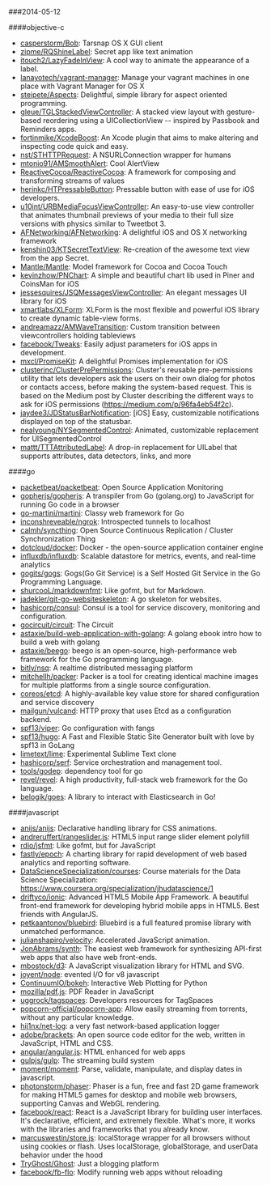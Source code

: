 ###2014-05-12

####objective-c
* [casperstorm/Bob](https://github.com/casperstorm/Bob): Tarsnap OS X GUI client
* [zipme/RQShineLabel](https://github.com/zipme/RQShineLabel): Secret app like text animation
* [itouch2/LazyFadeInView](https://github.com/itouch2/LazyFadeInView): A cool way to animate the appearance of a label.
* [lanayotech/vagrant-manager](https://github.com/lanayotech/vagrant-manager): Manage your vagrant machines in one place with Vagrant Manager for OS X
* [steipete/Aspects](https://github.com/steipete/Aspects): Delightful, simple library for aspect oriented programming.
* [gleue/TGLStackedViewController](https://github.com/gleue/TGLStackedViewController): A stacked view layout with gesture-based reordering using a UICollectionView -- inspired by Passbook and Reminders apps.
* [fortinmike/XcodeBoost](https://github.com/fortinmike/XcodeBoost): An Xcode plugin that aims to make altering and inspecting code quick and easy.
* [nst/STHTTPRequest](https://github.com/nst/STHTTPRequest): A NSURLConnection wrapper for humans
* [mtonio91/AMSmoothAlert](https://github.com/mtonio91/AMSmoothAlert): Cool AlertView
* [ReactiveCocoa/ReactiveCocoa](https://github.com/ReactiveCocoa/ReactiveCocoa): A framework for composing and transforming streams of values
* [herinkc/HTPressableButton](https://github.com/herinkc/HTPressableButton): Pressable button with ease of use for iOS developers.
* [u10int/URBMediaFocusViewController](https://github.com/u10int/URBMediaFocusViewController): An easy-to-use view controller that animates thumbnail previews of your media to their full size versions with physics similar to Tweetbot 3.
* [AFNetworking/AFNetworking](https://github.com/AFNetworking/AFNetworking): A delightful iOS and OS X networking framework
* [kenshin03/KTSecretTextView](https://github.com/kenshin03/KTSecretTextView): Re-creation of the awesome text view from the app Secret.
* [Mantle/Mantle](https://github.com/Mantle/Mantle): Model framework for Cocoa and Cocoa Touch
* [kevinzhow/PNChart](https://github.com/kevinzhow/PNChart): A simple and beautiful chart lib used in Piner and CoinsMan for iOS
* [jessesquires/JSQMessagesViewController](https://github.com/jessesquires/JSQMessagesViewController): An elegant messages UI library for iOS
* [xmartlabs/XLForm](https://github.com/xmartlabs/XLForm): XLForm is the most flexible and powerful iOS library to create dynamic table-view forms.
* [andreamazz/AMWaveTransition](https://github.com/andreamazz/AMWaveTransition): Custom transition between viewcontrollers holding tableviews
* [facebook/Tweaks](https://github.com/facebook/Tweaks): Easily adjust parameters for iOS apps in development.
* [mxcl/PromiseKit](https://github.com/mxcl/PromiseKit): A delightful Promises implementation for iOS
* [clusterinc/ClusterPrePermissions](https://github.com/clusterinc/ClusterPrePermissions): Cluster's reusable pre-permissions utility that lets developers ask the users on their own dialog for photos or contacts access, before making the system-based request. This is based on the Medium post by Cluster describing the different ways to ask for iOS permissions (https://medium.com/p/96fa4eb54f2c).
* [jaydee3/JDStatusBarNotification](https://github.com/jaydee3/JDStatusBarNotification): [iOS] Easy, customizable notifications displayed on top of the statusbar.
* [nealyoung/NYSegmentedControl](https://github.com/nealyoung/NYSegmentedControl): Animated, customizable replacement for UISegmentedControl
* [mattt/TTTAttributedLabel](https://github.com/mattt/TTTAttributedLabel): A drop-in replacement for UILabel that supports attributes, data detectors, links, and more

####go
* [packetbeat/packetbeat](https://github.com/packetbeat/packetbeat): Open Source Application Monitoring
* [gopherjs/gopherjs](https://github.com/gopherjs/gopherjs): A transpiler from Go (golang.org) to JavaScript for running Go code in a browser
* [go-martini/martini](https://github.com/go-martini/martini): Classy web framework for Go
* [inconshreveable/ngrok](https://github.com/inconshreveable/ngrok): Introspected tunnels to localhost
* [calmh/syncthing](https://github.com/calmh/syncthing): Open Source Continuous Replication / Cluster Synchronization Thing
* [dotcloud/docker](https://github.com/dotcloud/docker): Docker - the open-source application container engine
* [influxdb/influxdb](https://github.com/influxdb/influxdb): Scalable datastore for metrics, events, and real-time analytics
* [gogits/gogs](https://github.com/gogits/gogs): Gogs(Go Git Service) is a Self Hosted Git Service in the Go Programming Language.
* [shurcooL/markdownfmt](https://github.com/shurcooL/markdownfmt): Like gofmt, but for Markdown.
* [jadekler/git-go-websiteskeleton](https://github.com/jadekler/git-go-websiteskeleton): A go skeleton for websites.
* [hashicorp/consul](https://github.com/hashicorp/consul): Consul is a tool for service discovery, monitoring and configuration.
* [gocircuit/circuit](https://github.com/gocircuit/circuit): The Circuit
* [astaxie/build-web-application-with-golang](https://github.com/astaxie/build-web-application-with-golang): A golang ebook intro how to build a web with golang
* [astaxie/beego](https://github.com/astaxie/beego): beego is an open-source, high-performance web framework for the Go programming language.
* [bitly/nsq](https://github.com/bitly/nsq): A realtime distributed messaging platform
* [mitchellh/packer](https://github.com/mitchellh/packer): Packer is a tool for creating identical machine images for multiple platforms from a single source configuration.
* [coreos/etcd](https://github.com/coreos/etcd): A highly-available key value store for shared configuration and service discovery
* [mailgun/vulcand](https://github.com/mailgun/vulcand): HTTP proxy that uses Etcd as a configuration backend.
* [spf13/viper](https://github.com/spf13/viper): Go configuration with fangs
* [spf13/hugo](https://github.com/spf13/hugo): A Fast and Flexible Static Site Generator built with love by spf13 in GoLang
* [limetext/lime](https://github.com/limetext/lime): Experimental Sublime Text clone
* [hashicorp/serf](https://github.com/hashicorp/serf): Service orchestration and management tool.
* [tools/godep](https://github.com/tools/godep): dependency tool for go
* [revel/revel](https://github.com/revel/revel): A high productivity, full-stack web framework for the Go language.
* [belogik/goes](https://github.com/belogik/goes): A library to interact with Elasticsearch in Go!

####javascript
* [anijs/anijs](https://github.com/anijs/anijs): Declarative handling library for CSS animations.
* [andreruffert/rangeslider.js](https://github.com/andreruffert/rangeslider.js): HTML5 input range slider element polyfill
* [rdio/jsfmt](https://github.com/rdio/jsfmt): Like gofmt, but for JavaScript
* [fastly/epoch](https://github.com/fastly/epoch): A charting library for rapid development of web based analytics and reporting software.
* [DataScienceSpecialization/courses](https://github.com/DataScienceSpecialization/courses): Course materials for the Data Science Specialization: https://www.coursera.org/specialization/jhudatascience/1
* [driftyco/ionic](https://github.com/driftyco/ionic): Advanced HTML5 Mobile App Framework. A beautiful front-end framework for developing hybrid mobile apps in HTML5. Best friends with AngularJS.
* [petkaantonov/bluebird](https://github.com/petkaantonov/bluebird): Bluebird is a full featured promise library with unmatched performance.
* [julianshapiro/velocity](https://github.com/julianshapiro/velocity): Accelerated JavaScript animation.
* [JonAbrams/synth](https://github.com/JonAbrams/synth): The easiest web framework for synthesizing API-first web apps that also have web front-ends.
* [mbostock/d3](https://github.com/mbostock/d3): A JavaScript visualization library for HTML and SVG.
* [joyent/node](https://github.com/joyent/node): evented I/O for v8 javascript
* [ContinuumIO/bokeh](https://github.com/ContinuumIO/bokeh): Interactive Web Plotting for Python
* [mozilla/pdf.js](https://github.com/mozilla/pdf.js): PDF Reader in JavaScript
* [uggrock/tagspaces](https://github.com/uggrock/tagspaces): Developers resources for TagSpaces
* [popcorn-official/popcorn-app](https://github.com/popcorn-official/popcorn-app): Allow easily streaming from torrents, without any particular knowledge.
* [hij1nx/net-log](https://github.com/hij1nx/net-log): a very fast network-based application logger
* [adobe/brackets](https://github.com/adobe/brackets): An open source code editor for the web, written in JavaScript, HTML and CSS.
* [angular/angular.js](https://github.com/angular/angular.js): HTML enhanced for web apps
* [gulpjs/gulp](https://github.com/gulpjs/gulp): The streaming build system
* [moment/moment](https://github.com/moment/moment): Parse, validate, manipulate, and display dates in javascript.
* [photonstorm/phaser](https://github.com/photonstorm/phaser): Phaser is a fun, free and fast 2D game framework for making HTML5 games for desktop and mobile web browsers, supporting Canvas and WebGL rendering.
* [facebook/react](https://github.com/facebook/react): React is a JavaScript library for building user interfaces. It's declarative, efficient, and extremely flexible. What's more, it works with the libraries and frameworks that you already know.
* [marcuswestin/store.js](https://github.com/marcuswestin/store.js): localStorage wrapper for all browsers without using cookies or flash. Uses localStorage, globalStorage, and userData behavior under the hood
* [TryGhost/Ghost](https://github.com/TryGhost/Ghost): Just a blogging platform
* [facebook/fb-flo](https://github.com/facebook/fb-flo): Modify running web apps without reloading
